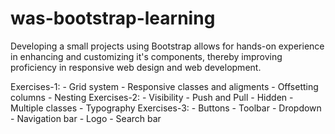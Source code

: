 # was-bootstrap-learning

Developing a small projects using Bootstrap allows for hands-on experience in enhancing and customizing it's components, thereby improving proficiency in responsive web design and web development.

Exercises-1: - Grid system - Responsive classes and aligments - Offsetting columns - Nesting
Exercises-2: - Visibility - Push and Pull - Hidden - Multiple classes - Typography
Exercises-3: - Buttons - Toolbar - Dropdown - Navigation bar - Logo - Search bar
